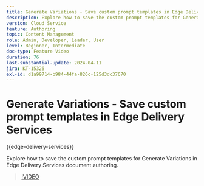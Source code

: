 ```yaml
---
title: Generate Variations - Save custom prompt templates in Edge Delivery Services
description: Explore how to save the custom prompt templates for Generate Variations in Edge Delivery Services document authoring.
version: Cloud Service
feature: Authoring
topic: Content Management
role: Admin, Developer, Leader, User
level: Beginner, Intermediate
doc-type: Feature Video
duration: 76
last-substantial-update: 2024-04-11
jira: KT-15326
exl-id: d1a99714-b984-44fa-826c-125d3dc37670
---
```

# Generate Variations - Save custom prompt templates in Edge Delivery Services

{{edge-delivery-services}}

Explore how to save the custom prompt templates for Generate Variations in Edge Delivery Services document authoring.

>[!VIDEO](https://video.tv.adobe.com/v/3428317/?learn=on)


